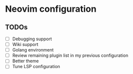 # Neovim configuration

## TODOs

- [ ] Debugging support
- [ ] Wiki support
- [ ] Golang environment
- [ ] Review remaining plugin list in my previous configuration
- [ ] Better theme
- [ ] Tune LSP configuration
